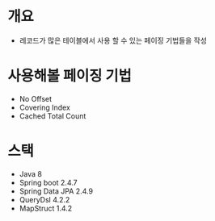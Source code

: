 # 개요

- 레코드가 많은 테이블에서 사용 할 수 있는 페이징 기법들을 작성

# 사용해볼 페이징 기법

- No Offset
- Covering Index
- Cached Total Count

# 스택

- Java 8
- Spring boot 2.4.7
- Spring Data JPA 2.4.9
- QueryDsl 4.2.2
- MapStruct 1.4.2